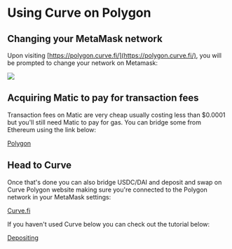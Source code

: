 # Using Curve on Polygon

## Changing your MetaMask network

Upon visiting [https://polygon.curve.fi/](https://polygon.curve.fi/), you will be prompted to change your network on Metamask:

![](https://2254922201-files.gitbook.io/~/files/v0/b/gitbook-legacy-files/o/assets%2F-MFA0rQI3SzfbVFgp3Ic%2F-MYk0G_YO0_CUmPUlsxf%2F-MYk2CT3tpdkOBnCZcca%2Fimage.png?alt=media&token=b45bb286-5a35-4791-aac6-00f0b96fa5db)

## Acquiring Matic to pay for transaction fees

Transaction fees on Matic are very cheap usually costing less than $0.0001 but you'll still need Matic to pay for gas. You can bridge some from Ethereum using the link below:

[Polygon](https://wallet.matic.network/)

## Head to Curve

Once that's done you can also bridge USDC/DAI and deposit and swap on Curve Polygon website making sure you're connected to the Polygon network in your MetaMask settings:

[Curve.fi](https://polygon.curve.fi/)

If you haven't used Curve below you can check out the tutorial below:

[Depositing](../lp/depositing.md)
